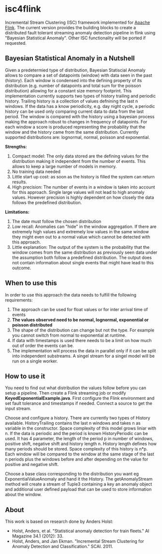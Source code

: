# isc4flink
Incremental Stream Clustering (ISC) framework implemented for [Apache Flink](https://flink.apache.org/). The current version provides the building blocks to create a distributed fault tolerant streaming anomaly detection pipeline in flink using "Bayesian Statistical Anomaly". Other ISC functionality will be ported if requested.

## Bayesian Statistical Anomaly in a Nutshell
Given a predetermied type of distribution, Bayesian Statiscial Anomaly allows to compare a set of datapoints (window) with data seen in the past (history). Each window is condensed into the defining property of its distribution (e.g. number of datapoints and total sum for the poisson distribution) allowing for a constant size memory footprint. This implementation currently supports two types of history trailing and periodic history. Trailing history is a collection of values defnining the last n windows. If the data has a know periodicity, e.g. day night cycle, a periodic history can be used only comparing current data to data from the last period. The window is compared with the history using a bayesian process making the approach robust to changes in frequency of datapoints. For each window a score is produced representing the probability that the window and the history came from the same distribution. Currently supported distributions are: lognormal, normal, poisson and exponential. 

**Strengths:**

1. Compact model: The only data stored are the defining values for the distribution making it independent from the number of events. This allows to keep a large number of models in memory.
2. No training data needed
3. Little start up cost: as soon as the history is filled the system can return results.
4. High precision: The number of events in a window is taken into account for this approach. Single large values will not lead to high anomaly values. However precision is highly dependent on how closely the data follows the predefined distribution.

**Limitations:**

1. The date must follow the chosen distribution
2. Low recall: Anomalies can "hide" in the window aggregation. If there are extremely high values and extremely low values in the same window they might even out to a normal value which cannot be detected with this approach.
3. Little explanation: The output of the system is the probability that the window comes from the same distribution as previously seen data under the assumption both follow a predefined distribution. The output does not contain information about single events that might have lead to this outcome.

## When to use this
In order to use this approach the data needs to fulfill the following requirements:

1. The approach can be used for float values or for inter arrival time of events
2. **The values observed need to be normal, lognormal, exponential or poisson distributed**
3. The shape of the distribution can change but not the type. For example you cannot switch from normal to exponential at runtime.
4. If data with timestamps is used there needs to be a limit on how much out of order the events can be.
5. The implementation will process the data in parallel only if it can be split into independent substreams. A singel stream for a singel model will be run on a single worker.

## How to use it
You need to find out what distribution the values follow before you can setup a pipeline. Then create a Flink streaming job or modify **KeyedExponentialExample.java**. First configure the Flink environment and set fault tolerance and timestamps if needed. Connect a source to get the input stream.

Choose and configure a history. 
There are currently two types of History available. HistoryTrailing contains the last n windows and takes n as variable in the constructor. Space complexity of this model grows liniar with n.
If the data is periodic and the period is known HistoryPeriodic can be used. It has 4 parameter, the length of the period p in number of windows, positive shift, negative shift and history length n. History length defines how many periods should be stored. Space complexity of this history is n*p. Each window will be compared to the window at the same stage of the last n periods plus the windows before and after depending on the value for positive and negative shift.

Choose a base class corresponding to the distribution you want eg ExponentialValueAnomaly and hand it the History. The getAnomalyStream method will create a stream of Tuple3 containing a key an anomaly object and additional user defined payload that can be used to store information about the window.

## About
This work is based on research done by Anders Holst: 
- Holst, Anders, et al. "Statistical anomaly detection for train fleets." AI Magazine 34.1 (2012): 33.
- Holst, Anders, and Jan Ekman. "Incremental Stream Clustering for Anomaly Detection and Classification." SCAI. 2011.
